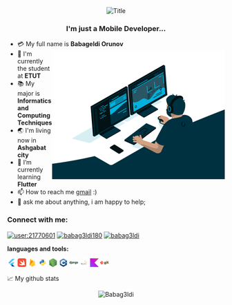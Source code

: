 <!-- <h1 align="center">Hi 👋, I'm Babag3ldi</h1> -->


<div align="center">
  <img src="https://readme-typing-svg.herokuapp.com?font=Architects+Daughter&color=%2338C2FF&size=50&center=true&vCenter=true&height=60&width=600&lines=Heyyy!+I'm+Babageldi+%3C3;Welcome+to+my+profile!" alt="Title"></img>
</div>

<h3 align="center">I'm just a Mobile Developer...</h3>

<!-- <p align="left"> <img src="https://komarev.com/ghpvc/?username=babageldi&label=Profile%20views&color=0e75b6&style=flat" alt="babageldi" /> </p> -->


- :credit_card: My full name is **Babageldi Orunov** <img src="https://github.com/Babag3ldi/operating-system/blob/main/assets/code.gif?raw=true" width="400" align="right"/>
- :school: I'm currently the student at **ETUT**
- :books: My major is **Informatics and Computing Techniques**
- :earth_asia: I'm living now in **Ashgabat city**
- 🌱 I’m currently learning **Flutter**
- 📫 How to reach me [gmail](babageldiorunov@gmail.com) :)
- 💬 ask me about anything, i am happy to help;


<!--   <img align="right" alt="GIF" src="https://i.pinimg.com/originals/df/1a/ff/df1aff8395678d11b99b575f0e3b19d5.gif" width="500" height="320" /> -->
  



<h3 align="left">Connect with me:</h3>
<p align="left">
<a href="https://stackoverflow.com/users/21770601/babag3ldi" target="blank"><img align="center" src="https://raw.githubusercontent.com/rahuldkjain/github-profile-readme-generator/master/src/images/icons/Social/stack-overflow.svg" alt="user:21770601" height="30" width="40" /></a>
<a href="https://instagram.com/babag3ldi180" target="blank"><img align="center" src="https://raw.githubusercontent.com/rahuldkjain/github-profile-readme-generator/master/src/images/icons/Social/instagram.svg" alt="babag3ldi180" height="30" width="40" /></a>
<a href="https://medium.com/babag3ldi" target="blank"><img align="center" src="https://raw.githubusercontent.com/rahuldkjain/github-profile-readme-generator/master/src/images/icons/Social/medium.svg" alt="babag3ldi" height="30" width="40" /></a>
</p>


**languages and tools:**  

<code><img height="20" src="https://raw.githubusercontent.com/github/explore/80688e429a7d4ef2fca1e82350fe8e3517d3494d/topics/flutter/flutter.png"></code>
<code><img height="20" src="https://raw.githubusercontent.com/github/explore/80688e429a7d4ef2fca1e82350fe8e3517d3494d/topics/swift/swift.png"></code>
<code><img height="20" src="https://raw.githubusercontent.com/github/explore/80688e429a7d4ef2fca1e82350fe8e3517d3494d/topics/firebase/firebase.png"></code>
<code><img height="20" src="https://raw.githubusercontent.com/github/explore/5c058a388828bb5fde0bcafd4bc867b5bb3f26f3/topics/python/python.png"></code>
<code><img height="20" src="https://raw.githubusercontent.com/github/explore/80688e429a7d4ef2fca1e82350fe8e3517d3494d/topics/nodejs/nodejs.png"></code>
<code><img height="20" src="https://raw.githubusercontent.com/github/explore/80688e429a7d4ef2fca1e82350fe8e3517d3494d/topics/cpp/cpp.png"></code>
<code><img height="20" src="https://raw.githubusercontent.com/github/explore/80688e429a7d4ef2fca1e82350fe8e3517d3494d/topics/django/django.png"></code>
<code><img height="20" src="https://raw.githubusercontent.com/github/explore/80688e429a7d4ef2fca1e82350fe8e3517d3494d/topics/mysql/mysql.png"></code>
<code><img height="20" src="https://raw.githubusercontent.com/github/explore/80688e429a7d4ef2fca1e82350fe8e3517d3494d/topics/kotlin/kotlin.png"></code>
<code><img height="20" src="https://raw.githubusercontent.com/github/explore/80688e429a7d4ef2fca1e82350fe8e3517d3494d/topics/git/git.png"></code>

<!-- 📊 **this week i spent my time on:**
<!--START_SECTION:waka-->


<!-- Flutter      5 hrs 30 mins   ████████████░░░░░░░░░░░░░   48.04 %
SWIFT        2 hrs 44 mins   ██████░░░░░░░░░░░░░░░░░░░   23.83 %
Firebase     2 hrs 17 mins   █████░░░░░░░░░░░░░░░░░░░░   19.90 %
Other        21 mins         ▓░░░░░░░░░░░░░░░░░░░░░░░░   03.12 % -->
<!--END_SECTION:waka-->

<!--if you like what i do, maybe consider buying me a coffee/tea 🥺👉👈

<a href="https://www.buymeacoffee.com/abhisheknaiidu" target="_blank"><img src="https://cdn.buymeacoffee.com/buttons/v2/default-red.png" alt="Buy Me A Coffee" width="150" ></a>-->

<!-- 🚧 **my todolist stats:**
<!-- TODO-IST:START -->
<!-- 🏆  7,995 Karma Points            -->
<!-- 🌸  Completed 0 tasks today           
✅  Completed 673 tasks so far           
⏳  Longest streak is 10 days -->
<!-- TODO-IST:END -->


📈 My github stats

<p align="center"> <img src="https://github-readme-stats.vercel.app/api?username=babag3ldi&show_icons=true&locale=en&theme=blue-green" alt="Babag3ldi" />





